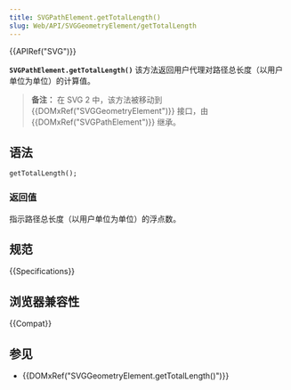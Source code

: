 ```yaml
---
title: SVGPathElement.getTotalLength()
slug: Web/API/SVGGeometryElement/getTotalLength
---
```


{{APIRef("SVG")}}

**`SVGPathElement.getTotalLength()`** 该方法返回用户代理对路径总长度（以用户单位为单位）的计算值。

> **备注：** 在 SVG 2 中，该方法被移动到 {{DOMxRef("SVGGeometryElement")}} 接口，由 {{DOMxRef("SVGPathElement")}} 继承。

## 语法

```js-nolint
getTotalLength();
```

### 返回值

指示路径总长度（以用户单位为单位）的浮点数。

## 规范

{{Specifications}}

## 浏览器兼容性

{{Compat}}

## 参见

- {{DOMxRef("SVGGeometryElement.getTotalLength()")}}
